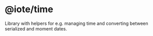 # @iote/time

Library with helpers for e.g. managing time and converting between serialized and moment dates.
